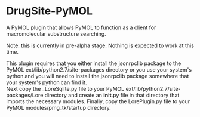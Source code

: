 DrugSite-PyMOL
==============

A PyMOL plugin that allows PyMOL to function as a client for macromolecular substructure searching.

Note: this is currently in pre-alpha stage.  Nothing is expected to work at 
this time.

This plugin requires that you either install the jsonrpclib package to the 
PyMOL ext/lib/python2.7/site-packages directory or you use your system's python
and you will need to install the jsonrpclib package somewhere that your 
system's python can find it.  
Next copy the _LoreSqlite.py file to your PyMOL ext/lib/python2.7/site-packages/Lore directory and create an __init__.py file in that directory that imports
the necessary modules.
Finally, copy the LorePlugin.py file to your PyMOL modules/pmg_tk/startup
directory.
